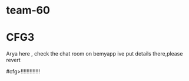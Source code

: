 # team-60
# CFG3
Arya here , check the chat room on bemyapp ive put details there,please revert 

#cfg>!!!!!!!!!!!!!
